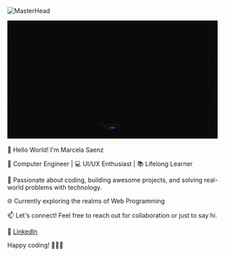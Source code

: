 ![MasterHead](https://github.com/M-SaenzM/M-SaenzM/assets/115796061/ec0f1499-7454-4c6f-9f00-2132455ef6f1)



[![](https://github.com/M-SaenzM/M-SaenzM/blob/main/Assets/header.gif)](https://github.com/M-SaenzM)




👋 Hello World! I'm Marcela Saenz

🚀 Computer Engineer | 💻 UI/UX Enthusiast | 📚 Lifelong Learner

🌟 Passionate about coding, building awesome projects, and solving real-world problems with technology.

🌐 Currently exploring the realms of Web Programming

📫 Let's connect! Feel free to reach out for collaboration or just to say hi.

🔗 [LinkedIn](https://www.linkedin.com/in/your-linkedin-profile)

Happy coding! 👩🏻‍💻
